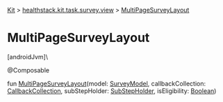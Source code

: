 
[Kit](../../kit.html) > [healthstack.kit.task.survey.view](index.html) > [MultiPageSurveyLayout](-multi-page-survey-layout.html)



# MultiPageSurveyLayout



[androidJvm]\




@Composable



fun [MultiPageSurveyLayout](-multi-page-survey-layout.html)(model: [SurveyModel](../healthstack.kit.task.survey.model/-survey-model/index.html), callbackCollection: [CallbackCollection](../healthstack.kit.task.base/-callback-collection/index.html), subStepHolder: [SubStepHolder](../healthstack.kit.task.survey.question/-sub-step-holder/index.html), isEligibility: [Boolean](https://kotlinlang.org/api/latest/jvm/stdlib/kotlin/-boolean/index.html))





